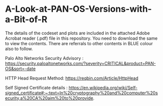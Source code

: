# A-Look-at-PAN-OS-Versions-with-a-Bit-of-R

The details of the codeset and plots are included in the attached Adobe Acrobat reader (.pdf) file in this repository. 
You need to download the same to view the contents. There are referrals to other contents in BLUE colour also to follow.

Palo Alto Networks Security Advisory : https://security.paloaltonetworks.com/?severity=CRITICAL&product=PAN-OS&sort=-date

HTTP Head Request Method: https://reqbin.com/Article/HttpHead

Self Signed Certificate details : https://en.wikipedia.org/wiki/Self-signed_certificate#:~:text=In%20cryptography%20and%20computer%20security,a%20CA%20aim%20to%20provide.

